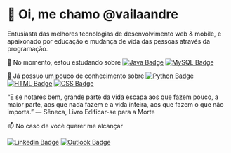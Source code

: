 # 👋 Oi, me chamo @vailaandre

Entusiasta das melhores tecnologias de desenvolvimento web & mobile, e apaixonado por educação e mudança de vida das pessoas através da programação.

🌱 No momento, estou estudando sobre [![Java Badge](https://img.shields.io/badge/Java-ED8B00?style=flat-square&logo=java&logoColor=white)](https://github.com/vailaandre) [![MySQL Badge](https://img.shields.io/badge/MySQL-00000F?style=flat-square&logo=mysql&logoColor=white)](https://github.com/vailaandre) 

💞️ Já possuo um pouco de conhecimento sobre [![Python Badge](https://img.shields.io/badge/Python-3776AB?style=flat-square&logo=python&logoColor=white)](https://github.com/vailaandre) [![HTML Badge](https://img.shields.io/badge/HTML5-E34F26?style=flat-square&logo=html5&logoColor=white)](https://github.com/vailaandre) [![CSS Badge](https://img.shields.io/badge/CSS3-1572B6?style=flat-square&logo=css3&logoColor=white)](https://github.com/vailaandre)


“E se notares bem, grande parte da vida escapa aos que fazem pouco, a maior parte, aos que nada fazem e a vida inteira, aos que fazem o que não importa.”
— Sêneca, Livro Edificar-se para a Morte


📫 No caso de você querer me alcançar 

[![Linkedin Badge](https://img.shields.io/badge/-André%20Anderson-0073b1?style=flat-square&logo=Linkedin&logoColor=white&link=https://www.linkedin.com/in/andre-anderson-br/)](https://www.linkedin.com/in/andre-anderson-br/) [![Outlook Badge](https://img.shields.io/badge/-andreanderson.ce01@hotmail.com-0078D4?style=flat-square&logo=microsoft-outlook&logoColor=white&link=mailto:andreanderson.ce01@hotmail.com)](andreanderson.ce01@hotmail.com)
